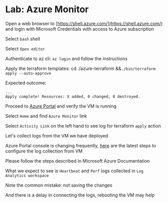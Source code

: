 # Lab: Azure Monitor

Open a web browser to [https://shell.azure.com/](https://shell.azure.com/) and login with Microsoft Credentials with access to Azure subscription

Select `bash` shell

Select `Open editor`

Authenticate to az cli: `az login` and follow the instructions

Apply the terraform templates: cd ./azure-terraform &&`./bin/terraform apply --auto-approve`

Expected outcome:

```
...
Apply complete! Resources: X added, 0 changed, 0 destroyed.
```

Proceed to [Azure Portal](https://portal.azure.com/) and verify the VM is running

Select `Home` and find `Azure Monitor` link

Select `Activity Link` on the left hand to see log for terraform `apply` action

Let's collect logs from the VM we have deployed

Azure Portal console is changing frequently, [here](https://docs.microsoft.com/en-us/azure/azure-monitor/learn/quick-collect-azurevm) are the latest steps to configure the log collection from VM

Please follow the steps described in Microsoft Azure Documentation

What we expect to see is `Heartbeat` and `Perf` logs collected in `Log Analytics workspace`

Note the common mistake: not saving the changes

And there is a delay in connecting the logs, rebooting the VM may help

